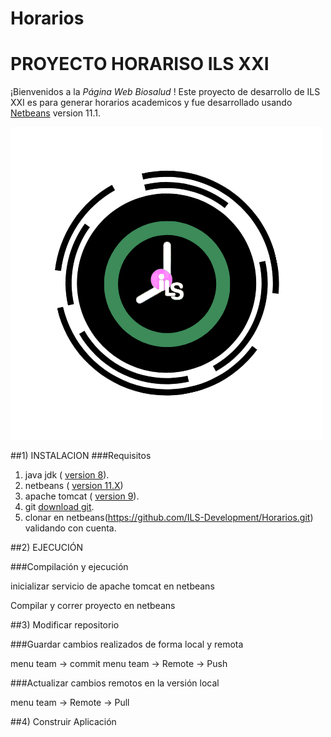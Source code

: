 # Horarios

# PROYECTO HORARISO ILS XXI
¡Bienvenidos a la *Página Web Biosalud* !
Este proyecto de desarrollo de ILS XXI es para generar horarios academicos y fue desarrollado usando [Netbeans](https://netbeans.org/) version 11.1.

![picture](https://github.com/ILS-Development/Horarios/blob/master/web/Imagen/LogoHorario.png)

##1) INSTALACION 
###Requisitos
1. java jdk ( [version 8](https://www.java.com/es/download/)).
2. netbeans  ( [version 11.X](https://netbeans.apache.org/download/))
3. apache tomcat ( [version 9](https://tomcat.apache.org/download-90.cgi)).
4. git [download git](https://git-scm.com/downloads).
5. clonar en netbeans(https://github.com/ILS-Development/Horarios.git) validando con cuenta.

##2) EJECUCIÓN

###Compilación y ejecución

inicializar servicio de apache tomcat en netbeans

Compilar y correr proyecto en netbeans


##3) Modificar repositorio

###Guardar cambios realizados de forma local y remota

menu team -> commit
menu team -> Remote -> Push

###Actualizar cambios remotos en la versión local

menu team -> Remote -> Pull

##4) Construir Aplicación

